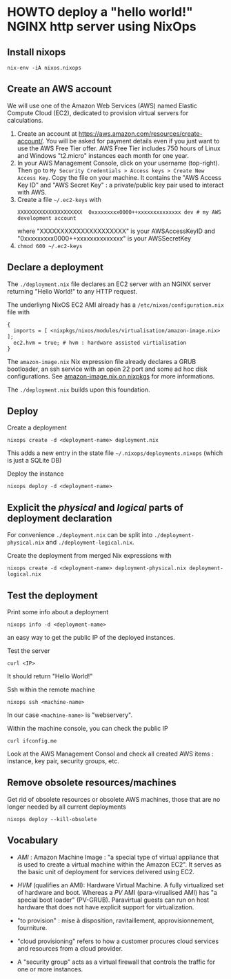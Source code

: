 # HOWTO deploy a "hello world!" NGINX http server using NixOps

## Install nixops

```
nix-env -iA nixos.nixops
```

## Create an AWS account 

We will use one of the Amazon Web Services (AWS) named Elastic Compute Cloud (EC2), dedicated to provision virtual servers for calculations.

1. Create an account at https://aws.amazon.com/resources/create-account/. 
   You will be asked for payment details even if you just want to use the AWS Free Tier offer. 
   AWS Free Tier includes 750 hours of Linux and Windows "t2.micro" instances each month for one year.
2. In your AWS Management Console, click on your username (top-right). 
   Then go to `My Security Credentials > Access keys > Create New Access Key`. 
   Copy the file on your machine. 
   It contains the "AWS Access Key ID" and "AWS Secret Key" : a private/public key pair used to interact with AWS.
3. Create a file `~/.ec2-keys` with
   ```
   XXXXXXXXXXXXXXXXXXXXX  0xxxxxxxxx0000++xxxxxxxxxxxxxx dev # my AWS development account
   ```
   where "XXXXXXXXXXXXXXXXXXXXX" is your AWSAccessKeyID and "0xxxxxxxxx0000++xxxxxxxxxxxxxx" is your AWSSecretKey
4. `chmod 600 ~/.ec2-keys`


## Declare a deployment 

The `./deployment.nix` file declares an EC2 server with an NGINX server returning "Hello World!" to any HTTP request.

The underliyng NixOS EC2 AMI already has a `/etc/nixos/configuration.nix` file with 
```
{
  imports = [ <nixpkgs/nixos/modules/virtualisation/amazon-image.nix> ];
  ec2.hvm = true; # hvm : hardware assisted virtialisation
}
```
The `amazon-image.nix` Nix expression file already declares a GRUB bootloader, an ssh service with an open 22 port and some ad hoc disk configurations. 
See [amazon-image.nix on nixpkgs](https://github.com/NixOS/nixpkgs/blob/master/nixos/modules/virtualisation/amazon-image.nix) for more informations.

The `./deployment.nix` builds upon this foundation.

## Deploy

Create a deployment 
```
nixops create -d <deployment-name> deployment.nix
```
This adds a new entry in the state file `~/.nixops/deployments.nixops` (which is just a SQLite DB)

Deploy the instance
```
nixops deploy -d <deployment-name>
```

## Explicit the _physical_ and _logical_ parts of deployment declaration

For convenience `./deployment.nix` can be split into `./deployment-physical.nix` and `./deployment-logical.nix`.

Create the deployment from merged Nix expressions with
```
nixops create -d <deployment-name> deployment-physical.nix deployment-logical.nix
```

## Test the deployment

Print some info about a deployment 
```
nixops info -d <deployment-name>
```
an easy way to get the public IP of the deployed instances.

Test the server
```
curl <IP>
```
It should return "Hello World!"

Ssh within the remote machine 
```
nixops ssh <machine-name>
```
In our case `<machine-name>` is "webservery".

Within the machine console, you can check the public IP
```
curl ifconfig.me
```

Look at the AWS Management Consol and check all created AWS items : instance, key pair, security groups, etc.

## Remove obsolete resources/machines

Get rid of obsolete resources or obsolete AWS machines, those that are no longer needed by all current deployments
```
nixops deploy --kill-obsolete
```

## Vocabulary

- *AMI* : Amazon Machine Image : "a special type of virtual appliance that is used to create a virtual machine within the Amazon EC2". 
   It serves as the basic unit of deployment for services delivered using EC2.

- *HVM* (qualifies an AMI): Hardware Virtual Machine. A fully virtualized set of hardware and boot. Whereas a *PV* AMI (para-virualised AMI) has "a special boot loader" (PV-GRUB). Paravirtual guests can run on host hardware that does not have explicit support for virtualization.

- "to provision" : mise à disposition, ravitaillement, approvisionnement, fourniture.

- "cloud provisioning" refers to how a customer procures cloud services and resources from a cloud provider.

- A "security group" acts as a virtual firewall that controls the traffic for one or more instances.

